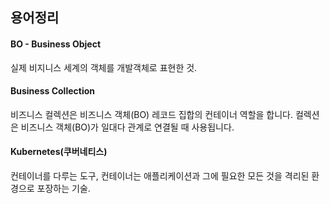 ## 용어정리
#### BO - Business Object
실제 비지니스 세계의 객체를 개발객체로 표현한 것.
#### Business Collection
비즈니스 컬렉션은 비즈니스 객체(BO) 레코드 집합의 컨테이너 역할을 합니다.
컬렉션은 비즈니스 객체(BO)가 일대다 관계로 연결될 때 사용됩니다.
#### Kubernetes(쿠버네티스)
컨테이너를 다루는 도구,  컨테이너는 애플리케이션과 그에 필요한 모든 것을 격리된 환경으로 포장하는 기술.